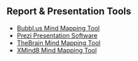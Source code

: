 ## Report & Presentation Tools
- [Bubbl.us Mind Mapping Tool](https://bubbl.us/)
- [Prezi Presentation Software](https://prezi.com/)
- [TheBrain Mind Mapping Tool](https://www.thebrain.com/)
- [XMind8 Mind Mapping Tool](https://www.xmind.net/xmind8-pro)